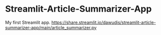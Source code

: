 # Streamlit-Article-Summarizer-App
My first Streamlit app.
https://share.streamlit.io/dawudis/streamlit-article-summarizer-app/main/article_summarizer.py
